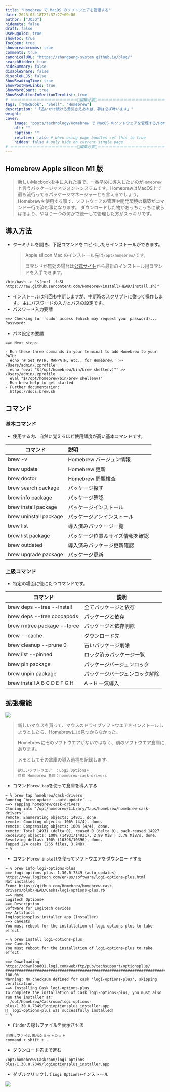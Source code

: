 ```yaml
---
title: "Homebrew で MacOS のソフトウェアを管理する"
date: 2023-05-18T22:37:27+09:00
author: ["JOJO"]
hidemeta: false
draft: false
UseHugoToc: true
showToc: true
TocOpen: true
showbreadcrumbs: true
comments: true
canonicalURL: "https://zhangpeng-system.github.io/blog/"
searchHidden: true
hideSummary: false
disableShare: false
disableHLJS: false
ShowReadingTime: true
ShowPostNavLinks: true
ShowWordCount: true
ShowRssButtonInSectionTermList: true
# ＝＝＝＝＝＝＝＝＝＝＝＝＝＝＝＝＝＝🔽編集必要🔽＝＝＝＝＝＝＝＝＝＝＝＝＝＝＝＝＝＝
tags: ["MacBook", "Shell", "Homebrew"]
description: "「追いかけ続ける勇気さえあれば、夢は必ず叶います」"
weight:
cover:
    image: "posts/technology/Homebrew で MacOS のソフトウェアを管理する/Homebrew で MacOS のソフトウェアを管理する.001.png"
    alt: ""
    caption: ""
    relative: false # when using page bundles set this to true
    hidden: false # only hide on current single page
# ＝＝＝＝＝＝＝＝＝＝＝＝＝＝＝＝＝＝🔼編集必要🔼＝＝＝＝＝＝＝＝＝＝＝＝＝＝＝＝＝＝
---
```

## Homebrew Apple silicon M1 版

> 新しいMacbookを手に入れた事で、一番早めに導入したいのが`Homebrew`と言うパッケージマネジメントシステムです。HomebrewはMacOS上で最も流行ってるパッケージマネージャーとも言えるでしょう。
> Homebrewを使用する事で、ソフトウェアの管理や開発環境の構築がコマンド一行で済む事になります。
> ダウンロードした物があっちこっちに散らばるより、やはり一つの何かで統一して管理した方がスッキリです。



## 導入方法

- ターミナルを開き、下記コマンドをコピペしたらインストールができます。

  > Apple silicon Mac のインストール先は`/opt/homebrew/`です。
  >
  > コマンドが無効の場合は[公式サイト](https://brew.sh/index_ja)から最新のインストール用コマンドを入手できます。

```
/bin/bash -c "$(curl -fsSL https://raw.githubusercontent.com/Homebrew/install/HEAD/install.sh)"
```

- インストールは何回も中断しますが、中断時のスクリプトに従って操作します。
  主にパスワードの入力とパスの設定です。
- パスワード入力要請

```
==> Checking for `sudo` access (which may request your password)...
Password:
```

- パス設定の要請

```
==> Next steps:

- Run these three commands in your terminal to add Homebrew to your PATH:
  echo '# Set PATH, MANPATH, etc., for Homebrew.' >> /Users/admin/.zprofile
  echo 'eval "$(/opt/homebrew/bin/brew shellenv)"' >> /Users/admin/.zprofile
  eval "$(/opt/homebrew/bin/brew shellenv)"´
- Run brew help to get started
- Further documentation:
  https://docs.brew.sh
```

## コマンド

### 基本コマンド

- 使用する内、自然に覚えるほど使用頻度が高い基本コマンドです。

| コマンド               | 説明                             |
| ---------------------- | :------------------------------- |
| brew -v                | Homebrew バージュン情報          |
| brew update            | Homebrew 更新                    |
| brew doctor            | Homebrew 問題検査                |
| brew search package    | パッケージ探す                   |
| brew info package      | パッケージ確認                   |
| brew install package   | パッケージインストール           |
| brew uninstall package | パッケージアンインストール       |
| brew list              | 導入済みパッケージ一覧           |
| brew list package      | パッケージ位置＆サイズ情報を確認 |
| brew outdated          | 導入済みパッケージ更新確認       |
| brew upgrade package   | パッケージ更新                   |

### 上級コマンド

- 特定の場面に役にたつコマンドです。

| コマンド                     | 説明                           |
| ---------------------------- | ------------------------------ |
| brew deps --tree --install   | 全てパッケージと依存           |
| brew deps --tree cocoapods   | パッケージと依存               |
| brew rmtree package --force  | パッケージと依存削除           |
| brew --cache                 | ダウンロード先                 |
| brew cleanup --prune 0       | 古いパッケージ削除             |
| brew list --pinned           | ロック済みパッケージ一覧       |
| brew pin package             | パッケージバージュンロック     |
| brew unpin package           | パッケージバージュンロック解除 |
| brew install A B C D E F G H | A ~ H 一気導入                 |



## 拡張機能

![](https://storage.googleapis.com/zenn-user-upload/cb0ef3585f24-20230126.png)

> 新しいマウスを買って、マウスのドライブソフトウエアをインストールしようとしたら、Homebrewには見つからなかった。
>
> Homebrewにそのソフトウエアがないではなく、別のソフトウエア倉庫にあります。
>
> メモとしてその倉庫の導入過程を記録します。
>
> ```
> 欲しいソフトウエア　：Logi Options+
> 目標 Homebrew 倉庫：homebrew-cask-drivers
> ```
>
> 

- コマンド`brew tap`を使って倉庫を導入する

```
~ % brew tap homebrew/cask-drivers
Running `brew update --auto-update`...
==> Tapping homebrew/cask-drivers
Cloning into '/opt/homebrew/Library/Taps/homebrew/homebrew-cask-drivers'...
remote: Enumerating objects: 14931, done.
remote: Counting objects: 100% (4/4), done.
remote: Compressing objects: 100% (4/4), done.
remote: Total 14931 (delta 0), reused 0 (delta 0), pack-reused 14927
Receiving objects: 100% (14931/14931), 2.99 MiB | 3.78 MiB/s, done.
Resolving deltas: 100% (10396/10396), done.
Tapped 224 casks (255 files, 3.7MB).
~ % 
```

- コマンド`brew install`を使ってソフトウエアをダウンロードする

```
~ % brew info logi-options-plus   
==> logi-options-plus: 1.30.0.7349 (auto_updates)
https://www.logitech.com/en-us/software/logi-options-plus.html
Not installed
From: https://github.com/Homebrew/homebrew-cask-drivers/blob/HEAD/Casks/logi-options-plus.rb
==> Name
Logitech Options+
==> Description
Software for Logitech devices
==> Artifacts
logioptionsplus_installer.app (Installer)
==> Caveats
You must reboot for the installation of logi-options-plus to take effect.

~ % brew install logi-options-plus
==> Caveats
You must reboot for the installation of logi-options-plus to take effect.

==> Downloading https://download01.logi.com/web/ftp/pub/techsupport/optionsplus/
######################################################################## 100.0%
Warning: No checksum defined for cask 'logi-options-plus', skipping verification.
==> Installing Cask logi-options-plus
To complete the installation of Cask logi-options-plus, you must also
run the installer at:
  /opt/homebrew/Caskroom/logi-options-plus/1.30.0.7349/logioptionsplus_installer.app
🍺  logi-options-plus was successfully installed!
~ % 

```

- `Finder`の隠しファイルを表示させる

```
＃隠しファイル表示ショットカット
command + shift + .
```

- ダウンロード先まで進む

```
/opt/homebrew/Caskroom/logi-options-plus/1.30.0.7349/logioptionsplus_installer.app
```

- ダブルクリックして`Logi Options+`インストール

![](https://storage.googleapis.com/zenn-user-upload/c869fbdf4590-20230126.png)


